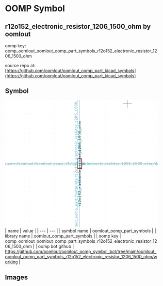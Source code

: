 # OOMP Symbol  
## r12o152_electronic_resistor_1206_1500_ohm  by oomlout  
  
oomp key: oomp_oomlout_oomlout_oomp_part_symbols_r12o152_electronic_resistor_1206_1500_ohm  
  
source repo at: [https://github.com/oomlout/oomlout_oomp_part_kicad_symbols](https://github.com/oomlout/oomlout_oomp_part_kicad_symbols)  
## Symbol  
  
[![working.png](working_600.png)](working.png)  
| name | value | 
| --- | --- | 
| symbol name | oomlout_oomp_part_symbols | 
| library name | oomlout_oomp_part_symbols | 
| oomp key | oomp_oomlout_oomlout_oomp_part_symbols_r12o152_electronic_resistor_1206_1500_ohm | 
| oomp bot github | https://github.com/oomlout/oomlout_oomp_symbol_bot/tree/main/oomlout_oomlout_oomp_part_symbols_r12o152_electronic_resistor_1206_1500_ohm/working | 
## Images  
